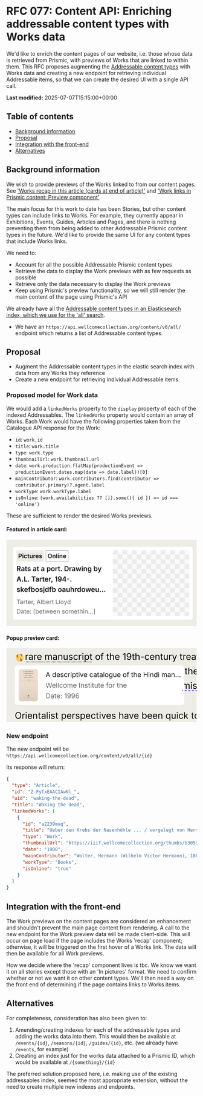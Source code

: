 # RFC 077: Content API: Enriching addressable content types with Works data

We'd like to enrich the content pages of our website, i.e. those whose data is retrieved from Prismic, with previews of Works that are linked to within them. This RFC proposes augmenting the [Addressable content types](https://github.com/wellcomecollection/docs/tree/main/rfcs/062-content-api-all-search#addressable-content-types) with Works data and creating a new endpoint for retrieving individual Addressable items, so that we can create the desired UI with a single API call.

**Last modified:** 2025-07-07T15:15:00+00:00

## Table of contents

- [Background information](#background-information)
- [Proposal](#proposal)
- [Integration with the front-end](#integration-with-the-front-end)
- [Alternatives](#alternatives)

## Background information

We wish to provide previews of the Works linked to from our content pages. See ['Works recap in this article (cards at end of article)'](https://github.com/wellcomecollection/wellcomecollection.org/issues/12065) and ['Work links in Prismic content: Preview component'](https://github.com/wellcomecollection/wellcomecollection.org/milestone/86)

The main focus for this work to date has been Stories, but other content types can include links to Works. For example, they currently appear in Exhibitions, Events, Guides, Articles and Pages, and there is nothing preventing them from being added to other Addressable Prismic content types in the future. We'd like to provide the same UI for any content types that include Works links.

We need to:

- Account for all the possible Addressable Prismic content types
- Retrieve the data to display the Work previews with as few requests as possible
- Retrieve only the data necessary to display the Work previews
- Keep using Prismic's preview functionality, so we will still render the main content of the page using Prismic's API

We already have all the [Addressable content types in an Elasticsearch index, which we use for the 'all' search](https://github.com/wellcomecollection/docs/blob/main/rfcs/062-content-api-all-search/README.md).

- We have an `https://api.wellcomecollection.org/content/v0/all/` endpoint which returns a list of Addressable content types.

## Proposal

- Augment the Addressable content types in the elastic search index with data from any Works they reference
- Create a new endpoint for retrieving individual Addressable items

### Proposed model for Work data

We would add a `linkedWorks` property to the `display` property of each of the indexed Addressables. The `linkedWorks` property would contain an array of Works. Each Work would have the following properties taken from the Catalogue API response for the Work:

- `id`: `work.id`
- `title`: `work.title`
- `type`: `work.type`
- `thumbnailUrl`: `work.thumbnail.url`
- `date`: `work.production.flatMap(productionEvent => productionEvent.dates.map(date => date.label))[0]`
- `mainContributor`: `work.contributors.find(contributor => contributor.primary)?.agent.label`
- `workType`: `work.workType.label`
- `isOnline`: `(work.availabilities ?? []).some(({ id }) => id === 'online')`

These are sufficient to render the desired Works previews.

#### Featured in article card:

<img src="./assets/featured-in-article-card.png" alt="Design for featured in article card" />

#### Popup preview card:

<img src="./assets/popup-preview-card.png" alt="Design for popup preview card" />

### New endpoint

The new endpoint will be `https://api.wellcomecollection.org/content/v0/all/{id}`

Its response will return:

```json
{
  "type": "Article",
  "id": "Z-FyfxEAACIAwNl_",
  "uid": "waking-the-dead",
  "title": "Waking the dead",
  "linkedWorks": [
    {
      "id": "a2239muq",
      "title": "Ueber den Krebs der Nasenhöhle ... / vorgelegt von Hermann Wolter.",
      "type": "Work",
      "thumbnailUrl": "https://iiif.wellcomecollection.org/thumbs/b30598977_0001.jp2/full/!200,200/0/default.jpg",
      "date": "1900",
      "mainContributor": "Wolter, Hermann (Wilhelm Victor Hermann), 1868-",
      "workType": "Books",
      "isOnline": "true"
    }
  ]
}
```

## Integration with the front-end

The Work previews on the content pages are considered an enhancement and shouldn't prevent the main page content from rendering. A call to the new endpoint for the Work preview data will be made client-side. This will occur on page load if the page includes the Works 'recap' component; otherwise, it will be triggered on the first hover of a Works link. The data will then be available for all Work previews.

How we decide where the 'recap' component lives is tbc. We know we want it on all stories except those with an 'In pictures' format. We need to confirm whether or not we want it on other content types. We'll then need a way on the front end of determining if the page contains links to Works items.

## Alternatives

For completeness, consideration has also been given to:

1. Amending/creating indexes for each of the addressable types and adding the works data into them. This would then be available at `/events/{id}`, `/seasons/{id}`, `/guides/{id}`, etc. (we already have `/events`, for example)
2. Creating an index just for the works data attached to a Prismic ID, which would be available at `/{something}/{id}`

The preferred solution proposed here, i.e. making use of the existing addressables index, seemed the most appropriate extension, without the need to create multiple new indexes and endpoints.
